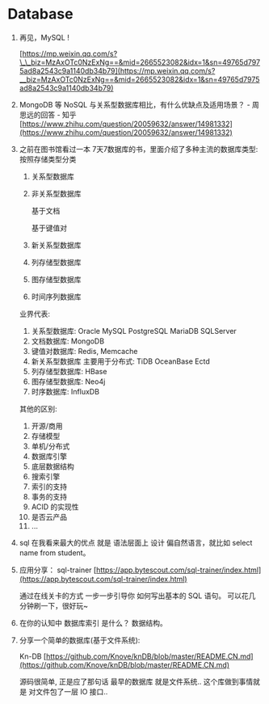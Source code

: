 # Database

1. 再见，MySQL !

   [https://mp.weixin.qq.com/s?\_\_biz=MzAxOTc0NzExNg==&mid=2665523082&idx=1&sn=49765d7975ad8a2543c9a1140db34b79](https://mp.weixin.qq.com/s?__biz=MzAxOTc0NzExNg==&mid=2665523082&idx=1&sn=49765d7975ad8a2543c9a1140db34b79)

2. MongoDB 等 NoSQL 与关系型数据库相比，有什么优缺点及适用场景？ - 周思远的回答 - 知乎 [https://www.zhihu.com/question/20059632/answer/14981332](https://www.zhihu.com/question/20059632/answer/14981332)
3. 之前在图书馆看过一本 7天7数据库的书，里面介绍了多种主流的数据库类型: 按照存储类型分类

   1. 关系型数据库
   2. 非关系型数据库

      基于文档

      基于键值对

   3. 新关系型数据库
   4. 列存储型数据库
   5. 图存储型数据库
   6. 时间序列数据库

   业界代表:

   1. 关系型数据库: Oracle MySQL PostgreSQL MariaDB SQLServer
   2. 文档数据库: MongoDB
   3. 键值对数据库: Redis,  Memcache
   4. 新关系型数据库 主要用于分布式: TiDB OceanBase  Ectd
   5. 列存储型数据库: HBase 
   6. 图存储型数据库: Neo4j
   7. 时序数据库: InfluxDB

   其他的区别:

   1. 开源/商用
   2. 存储模型
   3. 单机/分布式
   4. 数据库引擎
   5. 底层数据结构
   6. 搜索引擎
   7. 索引的支持
   8. 事务的支持
   9. ACID 的实现性
   10. 是否云产品
   11. ...

4. sql 在我看来最大的优点 就是 语法层面上 设计 偏自然语言，就比如 select name from student。
5. 应用分享： sql-trainer [https://app.bytescout.com/sql-trainer/index.html](https://app.bytescout.com/sql-trainer/index.html)

   通过在线关卡的方式 一步一步引导你 如何写出基本的 SQL 语句。 可以花几分钟刷一下，很好玩~

6. 在你的认知中 数据库索引 是什么？ 数据结构。
7. 分享一个简单的数据库\(基于文件系统\):

   Kn-DB [https://github.com/Knove/knDB/blob/master/README.CN.md](https://github.com/Knove/knDB/blob/master/README.CN.md)

   源码很简单, 正是应了那句话 最早的数据库 就是文件系统.. 这个库做到事情就是 对文件包了一层 IO 接口..

